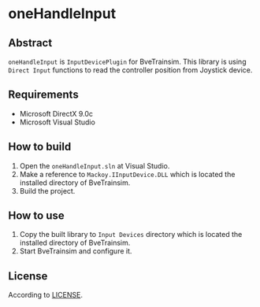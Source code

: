 # oneHandleInput


## Abstract

`oneHandleInput` is `InputDevicePlugin` for BveTrainsim. This library is using `Direct Input` functions to read the controller position from Joystick device.


## Requirements

* Microsoft DirectX 9.0c
* Microsoft Visual Studio


## How to build

1. Open the `oneHandleInput.sln` at Visual Studio.
1. Make a reference to `Mackoy.IInputDevice.DLL` which is located the installed directory of BveTrainsim.
1. Build the project.


## How to use

1. Copy the built library to `Input Devices` directory which is located the installed directory of BveTrainsim.
1. Start BveTrainsim and configure it.


## License

According to [LICENSE](LICENSE).

